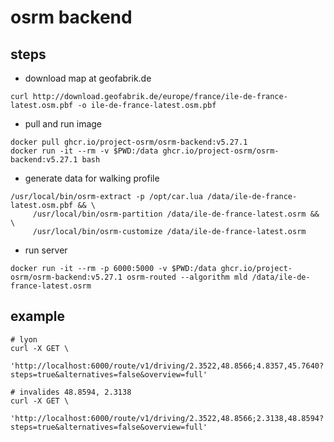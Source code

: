 # osrm backend
## steps
- download map at geofabrik.de
```
curl http://download.geofabrik.de/europe/france/ile-de-france-latest.osm.pbf -o ile-de-france-latest.osm.pbf
```
- pull and run image
```
docker pull ghcr.io/project-osrm/osrm-backend:v5.27.1
docker run -it --rm -v $PWD:/data ghcr.io/project-osrm/osrm-backend:v5.27.1 bash
```
- generate data for walking profile
```
/usr/local/bin/osrm-extract -p /opt/car.lua /data/ile-de-france-latest.osm.pbf && \
     /usr/local/bin/osrm-partition /data/ile-de-france-latest.osrm && \
     /usr/local/bin/osrm-customize /data/ile-de-france-latest.osrm
```
- run server
```
docker run -it --rm -p 6000:5000 -v $PWD:/data ghcr.io/project-osrm/osrm-backend:v5.27.1 osrm-routed --algorithm mld /data/ile-de-france-latest.osrm
```

## example
```
# lyon
curl -X GET \
  'http://localhost:6000/route/v1/driving/2.3522,48.8566;4.8357,45.7640?steps=true&alternatives=false&overview=full'

# invalides 48.8594, 2.3138
curl -X GET \
  'http://localhost:6000/route/v1/driving/2.3522,48.8566;2.3138,48.8594?steps=true&alternatives=false&overview=full'
```